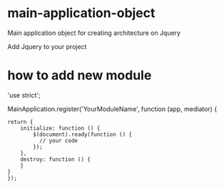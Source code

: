 # main-application-object
Main application object for creating architecture on Jquery

Add Jquery to your project 

# how to add new module

'use strict';

MainApplication.register('YourModuleName', function (app, mediator) {

    return {
        initialize: function () {
            $(document).ready(function () {
              // your code
            });
        },
        destroy: function () {
        }
    }
    });

